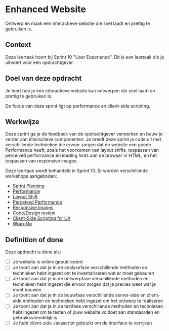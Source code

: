 # Enhanced Website

Ontwerp en maak een interactieve website die snel laadt en prettig te gebruiken is.

## Context
Deze leertaak hoort bij Sprint 10 "User Experience". Dit is een leertaak die je uitvoert voor een opdrachtgever.

## Doel van deze opdracht

Je leert hoe je een interactieve website kan ontwerpen die snel laadt en prettig te gebruiken is.

De focus van deze sprint ligt op performance en client-side scripting.

## Werkwijze

Dese sprint ga je de feedback van de opdrachtgever verwerken en bouw je verder aan interactieve componenten. Je breidt deze sprint je code uit met verschillende technieken die ervoor zorgen dat de website een goede Performance heeft, zoals het voorkomen van layout shifts, toepassen van perceived performance en loading hints aan de browser in HTML, en het toepassen van responsive images. 

Deze leertaak wordt behandeld in Sprint 10. Er worden verschillende workshops aangeboden:

- [Sprint Planning](sprint-planning.md)
- [Performance](performance.md)
- [Layout Shift](layout-shift.md)
- [Perceived Performance](perceived-performance.md)
- [Responsive Images](responsive-images.md)
- [Code/Design review](code-design-review.md)
- [Client-Side Scripting for UX](client-side-scripting-for-ux.md)
- [Wrap-Up](wrap-up.md)


## Definition of done


Deze opdracht is done als:

- [ ] Je website is online gepubliceerd
- [ ] Je toont aan dat je in de analysefase verschillende methoden en technieken hebt ingezet om te inventariseren wat er moet gebeuren
- [ ] Je toont aan dat je in de ontwerpfase verschillende methoden en technieken hebt ingezet die ervoor zorgen dat je precies weet wat je moet bouwen
- [ ] Je toont aan dat je in de bouwfase verschillende server-side en client-side methoden en technieken hebt ingezet om het ontwerp te realiseren
- [ ] Je toont aan dat je in de testfase verschillende methoden en technieken hebt ingezet om te testen of jouw website voldoet aan standaarden en gebruiksvriendelijk is
- [ ] Je hebt client-side Javascript gebruikt om de interface te verrijken
